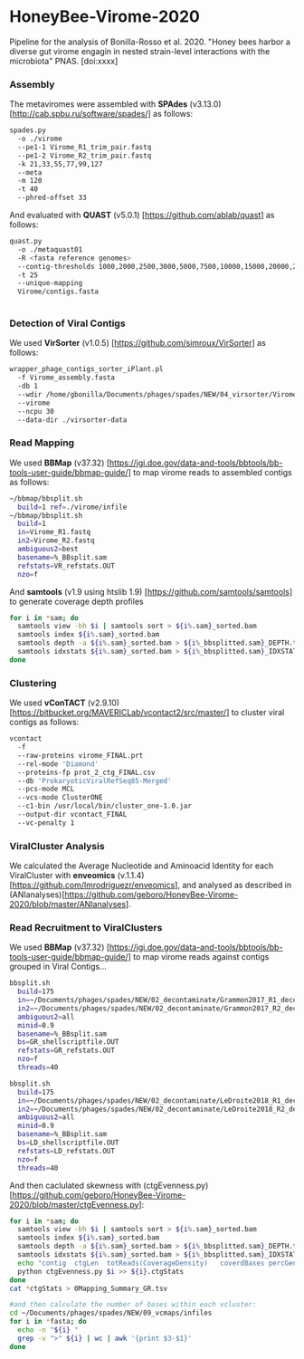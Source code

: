 # HoneyBee-Virome-2020
Pipeline for the analysis of Bonilla-Rosso et al. 2020. "Honey bees harbor a diverse gut virome engagin in nested strain-level interactions with the microbiota" PNAS. [doi:xxxx]

### Assembly
The metaviromes were assembled with **SPAdes** (v3.13.0) [http://cab.spbu.ru/software/spades/] as follows:
```bash
spades.py 
  -o ./virome 
  --pe1-1 Virome_R1_trim_pair.fastq 
  --pe1-2 Virome_R2_trim_pair.fastq 
  -k 21,33,55,77,99,127 
  --meta 
  -m 120 
  -t 40
  --phred-offset 33
```
And evaluated with **QUAST** (v5.0.1) [https://github.com/ablab/quast] as follows:
```bash
quast.py 
  -o ./metaquast01 
  -R <fasta reference genomes> 
  --contig-thresholds 1000,2000,2500,3000,5000,7500,10000,15000,20000,25000,30000,35000,40000,45000,50000,55000,60000,70000,80000,90000,100000 
  -t 25 
  --unique-mapping 
  Virome/contigs.fasta  
  
```
### Detection of Viral Contigs
We used **VirSorter** (v1.0.5) [https://github.com/simroux/VirSorter] as follows:
```bash
wrapper_phage_contigs_sorter_iPlant.pl 
  -f Virome_assembly.fasta 
  -db 1 
  --wdir /home/gbonilla/Documents/phages/spades/NEW/04_virsorter/Virome_virsorter
  --virome 
  --ncpu 30 
  --data-dir ./virsorter-data
```

### Read Mapping
We used **BBMap** (v37.32) [https://jgi.doe.gov/data-and-tools/bbtools/bb-tools-user-guide/bbmap-guide/] to map virome reads to assembled contigs as follows:
```bash
~/bbmap/bbsplit.sh 
  build=1 ref=./virome/infile
~/bbmap/bbsplit.sh 
  build=1
  in=Virome_R1.fastq
  in2=Virome_R2.fastq
  ambiguous2=best 
  basename=%_BBsplit.sam 
  refstats=VR_refstats.OUT 
  nzo=f
```
And **samtools** (v1.9 using htslib 1.9) [https://github.com/samtools/samtools] to generate coverage depth profiles
```bash
for i in *sam; do
  samtools view -bh $i | samtools sort > ${i%.sam}_sorted.bam
  samtools index ${i%.sam}_sorted.bam
  samtools depth -a ${i%.sam}_sorted.bam > ${i%_bbsplitted.sam}_DEPTH.txt
  samtools idxstats ${i%.sam}_sorted.bam > ${i%_bbsplitted.sam}_IDXSTATS.txt
done
```
### Clustering 
We used **vConTACT** (v2.9.10)[https://bitbucket.org/MAVERICLab/vcontact2/src/master/] to cluster viral contigs as follows:
```bash
vcontact 
  -f 
  --raw-proteins virome_FINAL.prt 
  --rel-mode 'Diamond' 
  --proteins-fp prot_2_ctg_FINAL.csv 
  --db 'ProkaryoticViralRefSeq85-Merged' 
  --pcs-mode MCL 
  --vcs-mode ClusterONE 
  --c1-bin /usr/local/bin/cluster_one-1.0.jar 
  --output-dir vcontact_FINAL 
  --vc-penalty 1
```

### ViralCluster Analysis
We calculated the Average Nucleotide and Aminoacid Identity for each ViralCluster with **enveomics** (v.1.1.4) [https://github.com/lmrodriguezr/enveomics], and analysed as described in (ANIanalyses)[https://github.com/geboro/HoneyBee-Virome-2020/blob/master/ANIanalyses].

### Read Recruitment to ViralClusters
We used **BBMap** (v37.32) [https://jgi.doe.gov/data-and-tools/bbtools/bb-tools-user-guide/bbmap-guide/] to map virome reads against contigs grouped in Viral Contigs...
```bash
bbsplit.sh 
  build=175
  in=~/Documents/phages/spades/NEW/02_decontaminate/Grammon2017_R1_decont.fastq
  in2=~/Documents/phages/spades/NEW/02_decontaminate/Grammon2017_R2_decont.fastq
  ambiguous2=all
  minid=0.9
  basename=%_BBsplit.sam 
  bs=GR_shellscriptfile.OUT 
  refstats=GR_refstats.OUT 
  nzo=f
  threads=40

bbsplit.sh 
  build=175
  in=~/Documents/phages/spades/NEW/02_decontaminate/LeDroite2018_R1_decont.fastq
  in2=~/Documents/phages/spades/NEW/02_decontaminate/LeDroite2018_R2_decont.fastq
  ambiguous2=all
  minid=0.9
  basename=%_BBsplit.sam 
  bs=LD_shellscriptfile.OUT 
  refstats=LD_refstats.OUT 
  nzo=f
  threads=40
```
And then caclulated skewness with (ctgEvenness.py)[https://github.com/geboro/HoneyBee-Virome-2020/blob/master/ctgEvenness.py]:
```bash
for i in *sam; do
  samtools view -bh $i | samtools sort > ${i%.sam}_sorted.bam
  samtools index ${i%.sam}_sorted.bam
  samtools depth -a ${i%.sam}_sorted.bam > ${i%_bbsplitted.sam}_DEPTH.txt
  samtools idxstats ${i%.sam}_sorted.bam > ${i%_bbsplitted.sam}_IDXSTATS.txt
  echo "contig  ctgLen  totReads(CoverageDensity)   coverdBases percGenomeCov   covMedian   obsEve  equitability    covCVar covKurto    covSkew"
  python ctgEvenness.py $i >> ${i}.ctgStats
done
cat *ctgStats > 0Mapping_Summary_GR.tsv

#and then calculate the number of bases within each vcluster:
cd ~/Documents/phages/spades/NEW/09_vcmaps/infiles
for i in *fasta; do 
  echo -n "${i} "
  grep -v ">" ${i} | wc | awk '{print $3-$1}'
done
